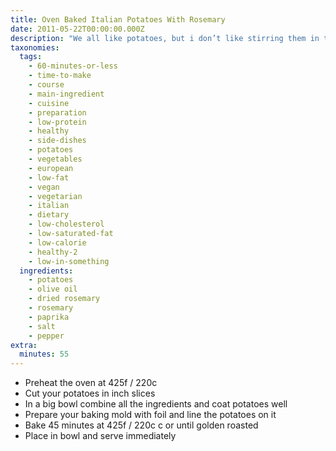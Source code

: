 ```yaml
---
title: Oven Baked Italian Potatoes With Rosemary
date: 2011-05-22T00:00:00.000Z
description: "We all like potatoes, but i don’t like stirring them in the pan. for this reason we usually prepare this in the oven: less work, more crispy and less oil!\r\nposted for zwt7"
taxonomies:
  tags:
    - 60-minutes-or-less
    - time-to-make
    - course
    - main-ingredient
    - cuisine
    - preparation
    - low-protein
    - healthy
    - side-dishes
    - potatoes
    - vegetables
    - european
    - low-fat
    - vegan
    - vegetarian
    - italian
    - dietary
    - low-cholesterol
    - low-saturated-fat
    - low-calorie
    - healthy-2
    - low-in-something
  ingredients:
    - potatoes
    - olive oil
    - dried rosemary
    - rosemary
    - paprika
    - salt
    - pepper
extra:
  minutes: 55
---
```

 - Preheat the oven at 425f / 220c
 - Cut your potatoes in inch slices
 - In a big bowl combine all the ingredients and coat potatoes well
 - Prepare your baking mold with foil and line the potatoes on it
 - Bake 45 minutes at 425f / 220c c or until golden roasted
 - Place in bowl and serve immediately
